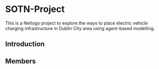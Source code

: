 # SOTN-Project
This is a Netlogo project to explore the ways to place electric vehicle charging infrastructure in Dublin City area using agent-based modelling.

## Introduction

## Members
